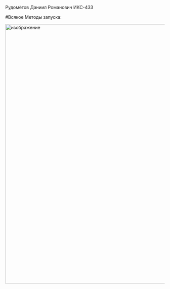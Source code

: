 Рудомётов Даниил Романович ИКС-433

#Всякое
Методы запуска:

<img width="757" height="822" alt="изображение" src="https://github.com/user-attachments/assets/eef22cb9-7540-4eda-ac1e-241c8678c809" />

